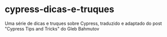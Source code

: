 # cypress-dicas-e-truques
Uma série de dicas e truques sobre Cypress, traduzido e adaptado do post "Cypress Tips and Tricks" do Gleb Bahmutov
